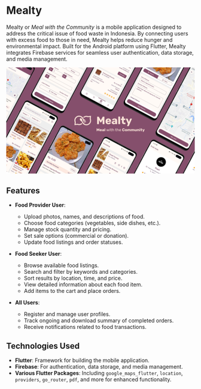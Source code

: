 # Mealty

Mealty or <i>Meal with the Community</i> is a mobile application designed to address the critical issue of food waste in Indonesia. By connecting users with excess food to those in need, Mealty helps reduce hunger and environmental impact. Built for the Android platform using Flutter, Mealty integrates Firebase services for seamless user authentication, data storage, and media management.

![Mealty App Preview](images/mealty_showcase.png)

## Features

- **Food Provider User**:
  - Upload photos, names, and descriptions of food.
  - Choose food categories (vegetables, side dishes, etc.).
  - Manage stock quantity and pricing.
  - Set sale options (commercial or donation).
  - Update food listings and order statuses.

- **Food Seeker User**:
  - Browse available food listings.
  - Search and filter by keywords and categories.
  - Sort results by location, time, and price.
  - View detailed information about each food item.
  - Add items to the cart and place orders.

- **All Users**:
  - Register and manage user profiles.
  - Track ongoing and download summary of completed orders.
  - Receive notifications related to food transactions.

## Technologies Used

- **Flutter**: Framework for building the mobile application.
- **Firebase**: For authentication, data storage, and media management.
- **Various Flutter Packages**: Including `google_maps_flutter`, `location`, `providers`, `go_router`, `pdf`, and more for enhanced functionality.
